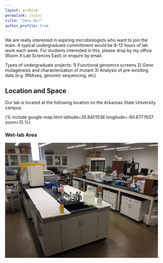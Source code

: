 ```yaml
---
layout: archive
permalink: /join/
title: "Join Us!"
author_profile: true
---
```


We are really interested in aspiring microbiologists who want to join the team. A typical undergraduate committment would be 8-12 hours of lab work each week. For students interested in this, please drop by my office (Room X Lab Sciences East) or enquire by email.

Types of undergraduate projects: 1) Functional genomics screens 2) Gene mutagenesis and characterization of mutant 3) Analysis of pre-exisiting data (e.g. RNAseq, genomic sequencing, etc)

## Location and Space

Our lab is located at the following location on the Arkansas State University campus:

{% include google-map.html latitude=35.8401536 longitude=-90.6777637 zoom=15 %}

### Wet-lab Area

<img src='/images/IMG_0447.JPG'>
